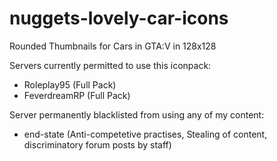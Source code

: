 # nuggets-lovely-car-icons
Rounded Thumbnails for Cars in GTA:V in 128x128

<p class="has-line-data" data-line-start="0" data-line-end="1">Servers currently permitted to use this iconpack:</p>
<ul>
<li class="has-line-data" data-line-start="1" data-line-end="2">Roleplay95 (Full Pack)</li>
<li class="has-line-data" data-line-start="2" data-line-end="4">FeverdreamRP  (Full Pack)</li>
</ul>
<p class="has-line-data" data-line-start="4" data-line-end="5">Server permanently blacklisted from using any of my content:</p>
<ul>
<li class="has-line-data" data-line-start="5" data-line-end="6">end-state (Anti-competetive practises, Stealing of content, discriminatory forum posts by staff)</li>
</ul>
